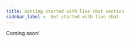 ```yaml
---
title: Getting started with live chat section
sidebar_label :  Get started with live chat
---
```


Coming soon!